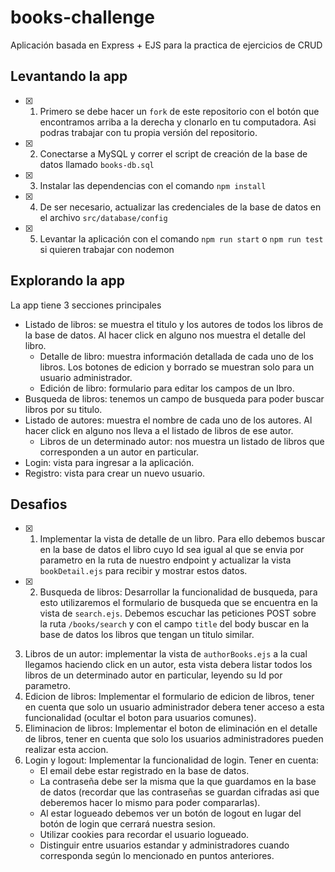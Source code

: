 # books-challenge
Aplicación basada en Express + EJS para la practica de ejercicios de CRUD

## Levantando la app
- [x] 1. Primero se debe hacer un `fork` de este repositorio con el botón que encontramos arriba a la derecha y clonarlo en tu computadora. Asi podras trabajar con tu propia versión del repositorio.
- [x] 2. Conectarse a MySQL y correr el script de creación de la base de datos llamado `books-db.sql`
- [x] 3. Instalar las dependencias con el comando `npm install`
- [x] 4. De ser necesario, actualizar las credenciales de la base de datos en el archivo `src/database/config`
- [x] 5. Levantar la aplicación con el comando `npm run start` o `npm run test` si quieren trabajar con nodemon

## Explorando la app
La app tiene 3 secciones principales
* Listado de libros: se muestra el titulo y los autores de todos los libros de la base de datos. Al hacer click en alguno nos muestra el detalle del libro.
  * Detalle de libro: muestra información detallada de cada uno de los libros. Los botones de edicion y borrado se muestran solo para un usuario administrador.
  * Edición de libro: formulario para editar los campos de un lbro.
* Busqueda de libros: tenemos un campo de busqueda para poder buscar libros por su titulo.
* Listado de autores: muestra el nombre de cada uno de los autores. Al hacer click en alguno nos lleva a el listado de libros de ese autor.
  * Libros de un determinado autor: nos muestra un listado de libros que corresponden a un autor en particular.
* Login: vista para ingresar a la aplicación.
* Registro: vista para crear un nuevo usuario. 

## Desafios
- [x] 1. Implementar la vista de detalle de un libro. Para ello debemos buscar en la base de datos el libro cuyo Id sea igual al que se envia por parametro en la ruta de nuestro endpoint y actualizar la vista `bookDetail.ejs` para recibir y mostrar estos datos.
- [x] 2. Busqueda de libros: Desarrollar la funcionalidad de busqueda, para esto utilizaremos el formulario de busqueda que se encuentra en la vista de `search.ejs`. Debemos escuchar las peticiones POST sobre la ruta `/books/search` y con el campo `title` del body buscar en la base de datos los libros que tengan un titulo similar.
3. Libros de un autor: implementar la vista de `authorBooks.ejs` a la cual llegamos haciendo click en un autor, esta vista debera listar todos los libros de un determinado autor en particular, leyendo su Id por parametro.
4. Edicion de libros: Implementar el formulario de edicion de libros, tener en cuenta que solo un usuario administrador debera tener acceso a esta funcionalidad (ocultar el boton para usuarios comunes).
5. Eliminacion de libros: Implementar el boton de eliminación en el detalle de libros, tener en cuenta que solo los usuarios administradores pueden realizar esta accion.
6. Login y logout: Implementar la funcionalidad de login. Tener en cuenta:
   - El email debe estar registrado en la base de datos.
   - La contraseña debe ser la misma que la que guardamos en la base de datos (recordar que las contraseñas se guardan cifradas asi que deberemos hacer lo mismo para poder compararlas).
   - Al estar logueado debemos ver un botón de logout en lugar del botón de login que cerrará nuestra sesion.
   - Utilizar cookies para recordar el usuario logueado.
   - Distinguir entre usuarios estandar y administradores cuando corresponda según lo mencionado en puntos anteriores.
